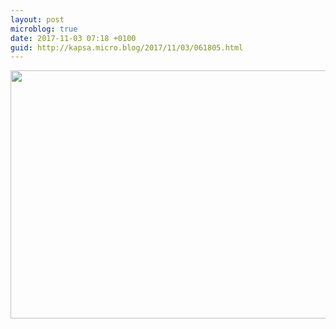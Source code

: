 ```yaml
---
layout: post
microblog: true
date: 2017-11-03 07:18 +0100
guid: http://kapsa.micro.blog/2017/11/03/061805.html
---
```



<img src="http://blog.jeankapsa.com/uploads/2017/a9bfb06ebf.jpg" width="600" height="397" />
